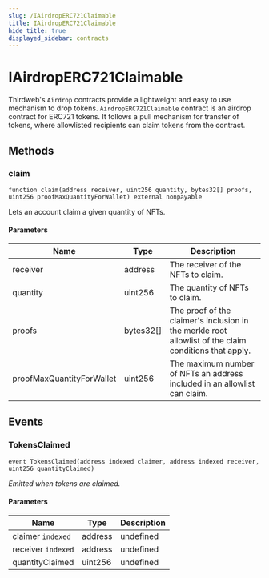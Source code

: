 ```yaml
---
slug: /IAirdropERC721Claimable
title: IAirdropERC721Claimable
hide_title: true
displayed_sidebar: contracts
---
```

# IAirdropERC721Claimable





Thirdweb&#39;s `Airdrop` contracts provide a lightweight and easy to use mechanism  to drop tokens.  `AirdropERC721Claimable` contract is an airdrop contract for ERC721 tokens. It follows a  pull mechanism for transfer of tokens, where allowlisted recipients can claim tokens from  the contract.



## Methods

### claim

```solidity
function claim(address receiver, uint256 quantity, bytes32[] proofs, uint256 proofMaxQuantityForWallet) external nonpayable
```

Lets an account claim a given quantity of NFTs.



#### Parameters

| Name | Type | Description |
|---|---|---|
| receiver | address | The receiver of the NFTs to claim. |
| quantity | uint256 | The quantity of NFTs to claim. |
| proofs | bytes32[] | The proof of the claimer&#39;s inclusion in the merkle root allowlist                                        of the claim conditions that apply. |
| proofMaxQuantityForWallet | uint256 | The maximum number of NFTs an address included in an                                        allowlist can claim. |



## Events

### TokensClaimed

```solidity
event TokensClaimed(address indexed claimer, address indexed receiver, uint256 quantityClaimed)
```



*Emitted when tokens are claimed.*

#### Parameters

| Name | Type | Description |
|---|---|---|
| claimer `indexed` | address | undefined |
| receiver `indexed` | address | undefined |
| quantityClaimed  | uint256 | undefined |


